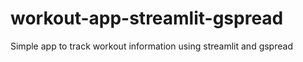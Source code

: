 # workout-app-streamlit-gspread
Simple app to track workout information using streamlit and gspread
